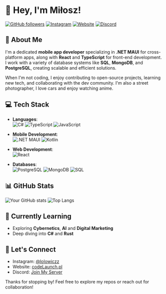 # 👋 Hey, I'm Miłosz!

[![GitHub followers](https://img.shields.io/github/followers/lolowiczz?label=Follow&style=social)](https://github.com/lolowiczz)
[![Instagram](https://img.shields.io/badge/Instagram-Follow-E4405F?style=for-the-badge&logo=instagram&logoColor=white)](https://www.instagram.com/lolowiczz/)
[![Website](https://img.shields.io/badge/Portfolio-Visit%20My%20Website-green)](https://codelaunch.pl)
[![Discord](https://img.shields.io/discord/your-discord-server-id?label=Join%20Discord&logo=discord&style=for-the-badge)](https://discord.gg/HJTDT2Y9aC)

## 🚀 About Me

I'm a dedicated **mobile app developer** specializing in **.NET MAUI** for cross-platform apps, along with **React** and **TypeScript** for front-end development. I work with a variety of database systems like **SQL**, **MongoDB**, and **PostgreSQL**, creating scalable and efficient solutions.

When I'm not coding, I enjoy contributing to open-source projects, learning new tech, and collaborating with the dev community. I'm also a street photographer, I love cars and enjoy watching anime.

## 💻 Tech Stack

- **Languages**:  
  ![C#](https://img.shields.io/badge/C%23-239120?style=for-the-badge&logo=c-sharp&logoColor=white)
  ![TypeScript](https://img.shields.io/badge/TypeScript-007ACC?style=for-the-badge&logo=typescript&logoColor=white)
  ![JavaScript](https://img.shields.io/badge/JavaScript-F7DF1E?style=for-the-badge&logo=javascript&logoColor=black)

- **Mobile Development**:  
  ![.NET MAUI](https://img.shields.io/badge/.NET%20MAUI-512BD4?style=for-the-badge&logo=.net&logoColor=white)
  ![Kotlin](https://img.shields.io/badge/Kotlin-0095D5?style=for-the-badge&logo=kotlin&logoColor=white)

- **Web Development**:  
  ![React](https://img.shields.io/badge/React-20232A?style=for-the-badge&logo=react&logoColor=61DAFB)

- **Databases**:  
  ![PostgreSQL](https://img.shields.io/badge/PostgreSQL-316192?style=for-the-badge&logo=postgresql&logoColor=white)
  ![MongoDB](https://img.shields.io/badge/MongoDB-47A248?style=for-the-badge&logo=mongodb&logoColor=white)
  ![SQL](https://img.shields.io/badge/SQL-4479A1?style=for-the-badge&logo=mysql&logoColor=white)

## 📊 GitHub Stats

![Your GitHub stats](https://github-readme-stats.vercel.app/api?username=lolowiczz&show_icons=true&theme=radical)
![Top Langs](https://github-readme-stats.vercel.app/api/top-langs/?username=lolowiczz&layout=compact&theme=radical)

## 🌱 Currently Learning

- Exploring **Cybernetics**, **AI** and **Digital Marketing**
- Deep diving into **C#** and **Rust**

## 🤝 Let's Connect

- Instagram: [@lolowiczz](https://www.instagram.com/lolowiczz/)
- Website: [codeLaunch.pl](https://codelaunch.pl)
- Discord: [Join My Server](https://discord.gg/HJTDT2Y9aC)

Thanks for stopping by! Feel free to explore my repos or reach out for collaboration!
